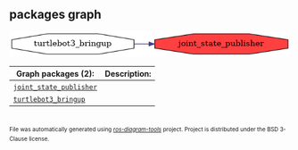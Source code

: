 <!--
File was automatically generated using 'ros-diagram-tools' project.
Project is distributed under the BSD 3-Clause license.
-->

## packages graph

[![joint_state_publisher](joint_state_publisher.png "joint_state_publisher")](joint_state_publisher.png)


| Graph packages (2): | Description: |
| ------------------- | ------------ |
| [`joint_state_publisher`](joint_state_publisher.html) |  |
| [`turtlebot3_bringup`](turtlebot3_bringup.html) |  |


</br>
<font size="1">
File was automatically generated using <a href="https://github.com/anetczuk/ros-diagram-tools"><i>ros-diagram-tools</i></a> project.
Project is distributed under the BSD 3-Clause license.
</font>
